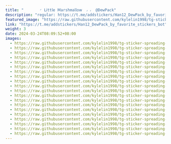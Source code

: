 ```yaml
---
title: "‌       ◜ 𝖫𝗂tt𝗅𝖾 𝖬𝖺rs𝗁m𝖺𝗅𝗅𝗈𝗐  ៸ ៸  @DewPack"
description: "regular: https://t.me/addstickers/Han12_DewPack_by_favorite_stickers_bot"
featured_image: "https://raw.githubusercontent.com/kylelin1998/tg-sticker-spreading-worldwide-images/main/img/511ab524-b5f7-4f2e-8701-f0a974e9ba9d.jpg"
link: "https://t.me/addstickers/Han12_DewPack_by_favorite_stickers_bot"
weight: 3
date: 2024-03-24T08:09:52+08:00
images:
  - https://raw.githubusercontent.com/kylelin1998/tg-sticker-spreading-worldwide-images/main/img/511ab524-b5f7-4f2e-8701-f0a974e9ba9d.jpg
  - https://raw.githubusercontent.com/kylelin1998/tg-sticker-spreading-worldwide-images/main/img/964d31d3-6064-44e3-8183-344a9e2ef09d.jpg
  - https://raw.githubusercontent.com/kylelin1998/tg-sticker-spreading-worldwide-images/main/img/ccc80077-64fe-4cf6-b3bb-37c4fd9f0d4f.jpg
  - https://raw.githubusercontent.com/kylelin1998/tg-sticker-spreading-worldwide-images/main/img/4b362212-662f-4d1a-a378-8b3d743c3167.jpg
  - https://raw.githubusercontent.com/kylelin1998/tg-sticker-spreading-worldwide-images/main/img/800e1f59-44fa-45c4-8948-8e19f12d024e.jpg
  - https://raw.githubusercontent.com/kylelin1998/tg-sticker-spreading-worldwide-images/main/img/e0e7a0ba-004a-48ff-aa8e-dd370b4091c9.jpg
  - https://raw.githubusercontent.com/kylelin1998/tg-sticker-spreading-worldwide-images/main/img/2ccc118b-c0a1-4bad-a025-90f3be7c159f.jpg
  - https://raw.githubusercontent.com/kylelin1998/tg-sticker-spreading-worldwide-images/main/img/c3245d21-62cb-4062-9f57-8126fb34dc5e.jpg
  - https://raw.githubusercontent.com/kylelin1998/tg-sticker-spreading-worldwide-images/main/img/825bcb99-697b-4744-87d4-c08506056dc0.jpg
  - https://raw.githubusercontent.com/kylelin1998/tg-sticker-spreading-worldwide-images/main/img/c3192ccc-93b4-40b3-b638-33efc01d5c64.jpg
  - https://raw.githubusercontent.com/kylelin1998/tg-sticker-spreading-worldwide-images/main/img/b90d1ef0-57ad-4f42-857c-2127621cf83e.jpg
  - https://raw.githubusercontent.com/kylelin1998/tg-sticker-spreading-worldwide-images/main/img/c730ad8c-3562-43a3-84e5-aa4bce214926.jpg
  - https://raw.githubusercontent.com/kylelin1998/tg-sticker-spreading-worldwide-images/main/img/c3f2e4a3-63f6-4ad7-bd95-8b94a4e786c9.jpg
  - https://raw.githubusercontent.com/kylelin1998/tg-sticker-spreading-worldwide-images/main/img/102e9b09-16f5-4a86-a26c-b7599a853aac.jpg
  - https://raw.githubusercontent.com/kylelin1998/tg-sticker-spreading-worldwide-images/main/img/0527ed43-1f49-4961-8de9-da9b9be6a6f2.jpg
  - https://raw.githubusercontent.com/kylelin1998/tg-sticker-spreading-worldwide-images/main/img/259b67e4-08b0-4067-afeb-b9cd15eb30e9.jpg
  - https://raw.githubusercontent.com/kylelin1998/tg-sticker-spreading-worldwide-images/main/img/7afee0ca-bdff-43d2-8cfc-176b7ae74653.jpg
  - https://raw.githubusercontent.com/kylelin1998/tg-sticker-spreading-worldwide-images/main/img/6cee7db8-c711-461e-9b2d-1cafe9f8ebc5.jpg
  - https://raw.githubusercontent.com/kylelin1998/tg-sticker-spreading-worldwide-images/main/img/eb02f61c-3e31-4f2e-9664-de7c687b379f.jpg
  - https://raw.githubusercontent.com/kylelin1998/tg-sticker-spreading-worldwide-images/main/img/5275461c-3d18-4513-9e37-7a4c39158b21.jpg
---
```

